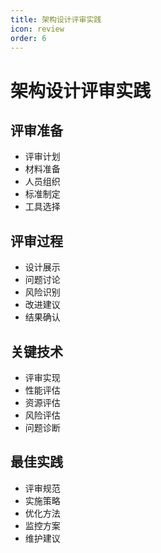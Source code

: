 ```yaml
---
title: 架构设计评审实践
icon: review
order: 6
---
```


# 架构设计评审实践

## 评审准备
- 评审计划
- 材料准备
- 人员组织
- 标准制定
- 工具选择

## 评审过程
- 设计展示
- 问题讨论
- 风险识别
- 改进建议
- 结果确认

## 关键技术
- 评审实现
- 性能评估
- 资源评估
- 风险评估
- 问题诊断

## 最佳实践
- 评审规范
- 实施策略
- 优化方法
- 监控方案
- 维护建议
